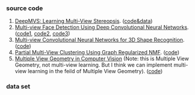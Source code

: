 ﻿### source code
1. [DeepMVS: Learning Multi-View Stereopsis](https://arxiv.org/abs/1804.00650v1). ([code&data](https://phuang17.github.io/DeepMVS/index.html))
2.  [Multi-view Face Detection Using Deep Convolutional Neural Networks](Multi-view%20Face%20Detection%20Using%20Deep%20Convolutional%20Neural%20Networks). ([code1](https://github.com/do4am/Face-Detection-using-Deep-Learning), [code2](https://github.com/guoyilin/FaceDetection_CNN), [code3](https://github.com/PuchatekwSzortach/face_detection))
3. [Multi-view Convolutional Neural Networks for 3D Shape Recognition](https://www.cv-foundation.org/openaccess/content_iccv_2015/papers/Su_Multi-View_Convolutional_Neural_ICCV_2015_paper.pdf). ([code](https://github.com/suhangpro/mvcnn))
4. [Partial Multi-View Clustering Using Graph Regularized NMF](https://ieeexplore.ieee.org/document/7899961). ([code](https://github.com/nishantrai18/MultiViewNMF))
5. [Multiple View Geometry in Computer Vision](http://www.robots.ox.ac.uk/~vgg/hzbook/index.html) (Note: this is Multiple View Geometry, not multi-view learning. But I think we can implement multi-view learning in the feild of Multiple View Geometry). ([code](http://www.robots.ox.ac.uk/~vgg/hzbook/code/))
### data set

